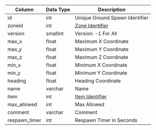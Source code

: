 | Column        | Data Type | Description                                                                        |
| ------------- | --------- | ---------------------------------------------------------------------------------- |
| id            | int       | Unique Ground Spawn Identifier                                                     |
| zoneid        | int       | [Zone Identifier](https://eqemu.gitbook.io/server/categories/reference-list/zones) |
| version       | smallint  | Version: -1 For All                                                                |
| max_x         | float     | Maximum X Coordinate                                                               |
| max_y         | float     | Maximum Y Coordinate                                                               |
| max_z         | float     | Maximum Z Coordinate                                                               |
| min_x         | float     | Minimum X Coordinate                                                               |
| min_y         | float     | Minimum Y Coordinate                                                               |
| heading       | float     | Heading Coordinate                                                                 |
| name          | varchar   | Name                                                                               |
| item          | int       | [Item Identifier](items.md)                                                        |
| max_allowed   | int       | Max Allowed                                                                        |
| comment       | varchar   | Comment                                                                            |
| respawn_timer | int       | Respawn Timer in Seconds                                                           |